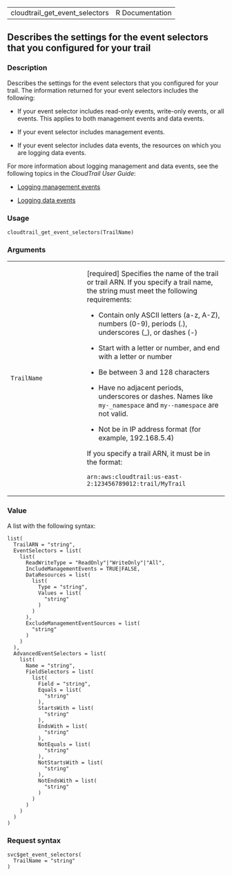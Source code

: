 <table style="width: 100%;">
<tbody>
<tr class="odd">
<td>cloudtrail_get_event_selectors</td>
<td style="text-align: right;">R Documentation</td>
</tr>
</tbody>
</table>

## Describes the settings for the event selectors that you configured for your trail

### Description

Describes the settings for the event selectors that you configured for
your trail. The information returned for your event selectors includes
the following:

-   If your event selector includes read-only events, write-only events,
    or all events. This applies to both management events and data
    events.

-   If your event selector includes management events.

-   If your event selector includes data events, the resources on which
    you are logging data events.

For more information about logging management and data events, see the
following topics in the *CloudTrail User Guide*:

-   [Logging management
    events](https://docs.aws.amazon.com/awscloudtrail/latest/userguide/logging-management-events-with-cloudtrail.html)

-   [Logging data
    events](https://docs.aws.amazon.com/awscloudtrail/latest/userguide/logging-data-events-with-cloudtrail.html)

### Usage

    cloudtrail_get_event_selectors(TrailName)

### Arguments

<table>
<colgroup>
<col style="width: 35%" />
<col style="width: 65%" />
</colgroup>
<tbody>
<tr class="odd">
<td><code
id="cloudtrail_get_event_selectors_:_TrailName">TrailName</code></td>
<td><p>[required] Specifies the name of the trail or trail ARN. If you
specify a trail name, the string must meet the following
requirements:</p>
<ul>
<li><p>Contain only ASCII letters (a-z, A-Z), numbers (0-9), periods
(.), underscores (_), or dashes (-)</p></li>
<li><p>Start with a letter or number, and end with a letter or
number</p></li>
<li><p>Be between 3 and 128 characters</p></li>
<li><p>Have no adjacent periods, underscores or dashes. Names like <code
style="white-space: pre;">⁠my-_namespace⁠</code> and
<code>my--namespace</code> are not valid.</p></li>
<li><p>Not be in IP address format (for example, 192.168.5.4)</p></li>
</ul>
<p>If you specify a trail ARN, it must be in the format:</p>
<p><code>arn:aws:cloudtrail:us-east-2:123456789012:trail/MyTrail</code></p></td>
</tr>
</tbody>
</table>

### Value

A list with the following syntax:

    list(
      TrailARN = "string",
      EventSelectors = list(
        list(
          ReadWriteType = "ReadOnly"|"WriteOnly"|"All",
          IncludeManagementEvents = TRUE|FALSE,
          DataResources = list(
            list(
              Type = "string",
              Values = list(
                "string"
              )
            )
          ),
          ExcludeManagementEventSources = list(
            "string"
          )
        )
      ),
      AdvancedEventSelectors = list(
        list(
          Name = "string",
          FieldSelectors = list(
            list(
              Field = "string",
              Equals = list(
                "string"
              ),
              StartsWith = list(
                "string"
              ),
              EndsWith = list(
                "string"
              ),
              NotEquals = list(
                "string"
              ),
              NotStartsWith = list(
                "string"
              ),
              NotEndsWith = list(
                "string"
              )
            )
          )
        )
      )
    )

### Request syntax

    svc$get_event_selectors(
      TrailName = "string"
    )
